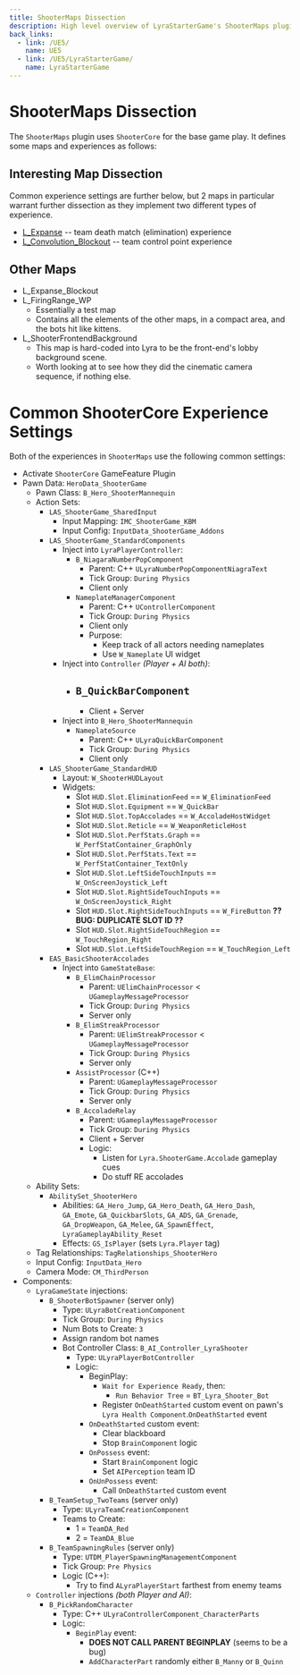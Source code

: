 ```yaml
---
title: ShooterMaps Dissection
description: High level overview of LyraStarterGame's ShooterMaps plugin, settings and blueprints
back_links:
  - link: /UE5/
    name: UE5
  - link: /UE5/LyraStarterGame/
    name: LyraStarterGame
---
```



# ShooterMaps Dissection

The `ShooterMaps` plugin uses `ShooterCore` for the base game play.  It defines some maps and experiences as follows:


## Interesting Map Dissection

Common experience settings are further below, but 2 maps in particular warrant further dissection as they implement two different types of experience.

- [L_Expanse](./Expanse) -- team death match (elimination) experience
- [L_Convolution_Blockout](./Convolution_Blockout) -- team control point experience


## Other Maps

- L_Expanse_Blockout
- L_FiringRange_WP
  - Essentially a test map
  - Contains all the elements of the other maps, in a compact area, and the bots hit like kittens.
- L_ShooterFrontendBackground
  - This map is hard-coded into Lyra to be the front-end's lobby background scene.
  - Worth looking at to see how they did the cinematic camera sequence, if nothing else.


# Common ShooterCore Experience Settings

Both of the experiences in `ShooterMaps` use the following common settings:

  - Activate `ShooterCore` GameFeature Plugin
  - Pawn Data: `HeroData_ShooterGame`
    - Pawn Class: `B_Hero_ShooterMannequin`
    - Action Sets:
      - `LAS_ShooterGame_SharedInput`
        - Input Mapping: `IMC_ShooterGame_KBM`
        - Input Config: `InputData_ShooterGame_Addons`
      - `LAS_ShooterGame_StandardComponents`
        - Inject into `LyraPlayerController`:
          - `B_NiagaraNumberPopComponent`
            - Parent: C++ `ULyraNumberPopComponentNiagraText`
            - Tick Group: `During Physics`
            - Client only
          - `NameplateManagerComponent`
            - Parent: C++ `UControllerComponent`
            - Tick Group: `During Physics`
            - Client only
            - Purpose:
              - Keep track of all actors needing nameplates
              - Use `W_Nameplate` UI widget
        - Inject into `Controller` *(Player + AI both)*:
          - `B_QuickBarComponent`
            - 
            - Client + Server
        - Inject into `B_Hero_ShooterMannequin`
          - `NameplateSource`
            - Parent: C++ `ULyraQuickBarComponent`
            - Tick Group: `During Physics`
            - Client only
      - `LAS_ShooterGame_StandardHUD`
        - Layout: `W_ShooterHUDLayout`
        - Widgets:
          - Slot `HUD.Slot.EliminationFeed` == `W_EliminationFeed`
          - Slot `HUD.Slot.Equipment` == `W_QuickBar`
          - Slot `HUD.Slot.TopAccolades` == `W_AccoladeHostWidget`
          - Slot `HUD.Slot.Reticle` == `W_WeaponReticleHost`
          - Slot `HUD.Slot.PerfStats.Graph` == `W_PerfStatContainer_GraphOnly`
          - Slot `HUD.Slot.PerfStats.Text` == `W_PerfStatContainer_TextOnly`
          - Slot `HUD.Slot.LeftSideTouchInputs` == `W_OnScreenJoystick_Left`
          - Slot `HUD.Slot.RightSideTouchInputs` == `W_OnScreenJoystick_Right`
          - Slot `HUD.Slot.RightSideTouchInputs` == `W_FireButton` **?? BUG: DUPLICATE SLOT ID ??**
          - Slot `HUD.Slot.RightSideTouchRegion` == `W_TouchRegion_Right`
          - Slot `HUD.Slot.LeftSideTouchRegion` == `W_TouchRegion_Left`
      - `EAS_BasicShooterAccolades`
        - Inject into `GameStateBase`:
          - `B_ElimChainProcessor`
            - Parent: `UElimChainProcessor` < `UGameplayMessageProcessor`
            - Tick Group: `During Physics`
            - Server only
          - `B_ElimStreakProcessor`
            - Parent: `UElimStreakProcessor` < `UGameplayMessageProcessor`
            - Tick Group: `During Physics`
            - Server only
          - `AssistProcessor` (C++)
            - Parent: `UGameplayMessageProcessor`
            - Tick Group: `During Physics`
            - Server only
          - `B_AccoladeRelay`
            - Parent: `UGameplayMessageProcessor`
            - Tick Group: `During Physics`
            - Client + Server
            - Logic:
              - Listen for `Lyra.ShooterGame.Accolade` gameplay cues
              - Do stuff RE accolades
    - Ability Sets:
      - `AbilitySet_ShooterHero`
        - Abilities: `GA_Hero_Jump`, `GA_Hero_Death`, `GA_Hero_Dash`, `GA_Emote`, `GA_QuickbarSlots`, `GA_ADS`, `GA_Grenade`, `GA_DropWeapon`, `GA_Melee`, `GA_SpawnEffect`, `LyraGameplayAbility_Reset`
        - Effects: `GS_IsPlayer` (sets `Lyra.Player` tag)
    - Tag Relationships: `TagRelationships_ShooterHero`
    - Input Config: `InputData_Hero`
    - Camera Mode: `CM_ThirdPerson`
  - Components:
    - `LyraGameState` injections:
      - `B_ShooterBotSpawner` (server only)
        - Type: `ULyraBotCreationComponent`
        - Tick Group: `During Physics`
        - Num Bots to Create: `3`
        - Assign random bot names
        - Bot Controller Class: `B_AI_Controller_LyraShooter`
          - Type: `ULyraPlayerBotController`
          - Logic:
            - BeginPlay:
              - `Wait for Experience Ready`, then:
                - `Run Behavior Tree` = `BT_Lyra_Shooter_Bot`
              - Register `OnDeathStarted` custom event on pawn's `Lyra Health Component`.`OnDeathStarted` event
            - `OnDeathStarted` custom event:
              - Clear blackboard
              - Stop `BrainComponent` logic
            - `OnPossess` event:
              - Start `BrainComponent` logic
              - Set `AIPerception` team ID
            - `OnUnPossess` event:
              - Call `OnDeathStarted` custom event
      - `B_TeamSetup_TwoTeams` (server only)
        - Type: `ULyraTeamCreationComponent`
        - Teams to Create:
          - 1 = `TeamDA_Red`
          - 2 = `TeamDA_Blue`
      - `B_TeamSpawningRules` (server only)
        - Type: `UTDM_PlayerSpawningManagementComponent`
        - Tick Group: `Pre Physics`
        - Logic (C++):
          - Try to find `ALyraPlayerStart` farthest from enemy teams
    - `Controller` injections *(both Player and AI)*:
      - `B_PickRandomCharacter`
        - Type: C++ `ULyraControllerComponent_CharacterParts`
        - Logic:
          - `BeginPlay` event:
            - **DOES NOT CALL PARENT BEGINPLAY** (seems to be a bug)
            - `AddCharacterPart` randomly either `B_Manny` or `B_Quinn`
